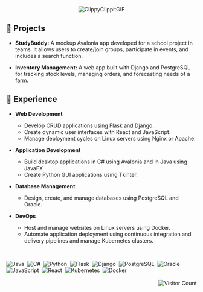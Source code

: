 <div align="center">
  <img src="https://github.com/a1rtem/a1rtem/assets/92279338/087f0a49-2aa2-45d9-8f5e-9e4061688146" alt="ClippyClippitGIF">
</div>

## 🔨 Projects
- **StudyBuddy:** A mockup Avalonia app developed for a school project in teams. It allows users to create/join groups, participate in events, and includes a search function.
  
- **Inventory Management:** A web app built with Django and PostgreSQL for tracking stock levels, managing orders, and forecasting needs of a farm.
  
## 🚀 Experience
- **Web Development**  
  - Develop CRUD applications using Flask and Django.
  - Create dynamic user interfaces with React and JavaScript.
  - Manage deployment cycles on Linux servers using Nginx or Apache.

- **Application Development**  
  - Build desktop applications in C# using Avalonia and in Java using JavaFX
  - Create Python GUI applications using Tkinter.

- **Database Management**  
  - Design, create, and manage databases using PostgreSQL and Oracle.

- **DevOps**  
  - Host and manage websites on Linux servers using Docker.
  - Automate application deployment using continuous integration and delivery pipelines and manage Kubernetes clusters.
<br>
<div>

![Java](https://img.shields.io/badge/Java-%23ED8B00.svg?style=flat-square&logo=java&logoColor=white)
&nbsp;![C#](https://img.shields.io/badge/C%23-239120.svg?style=flat-square&logo=c-sharp&logoColor=white)
&nbsp;![Python](https://img.shields.io/badge/Python-%233776AB.svg?style=flat-square&logo=python&logoColor=white)
&nbsp;![Flask](https://img.shields.io/badge/Flask-%23000.svg?style=flat-square&logo=flask&logoColor=white)
&nbsp;![Django](https://img.shields.io/badge/Django-%23092E20.svg?style=flat-square&logo=django&logoColor=white)
&nbsp;![PostgreSQL](https://img.shields.io/badge/PostgreSQL-%23336791.svg?style=flat-square&logo=postgresql&logoColor=white)
&nbsp;![Oracle](https://img.shields.io/badge/Oracle-F80000.svg?style=flat-square&logo=oracle&logoColor=white)
&nbsp;![JavaScript](https://img.shields.io/badge/JavaScript-%23F7DF1E.svg?style=flat-square&logo=javascript&logoColor=black)
&nbsp;![React](https://img.shields.io/badge/React-%2361DAFB.svg?style=flat-square&logo=react&logoColor=black)
&nbsp;![Kubernetes](https://img.shields.io/badge/Kubernetes-%23326CE5.svg?style=flat-square&logo=kubernetes&logoColor=white)
&nbsp;![Docker](https://img.shields.io/badge/Docker-%232496ED.svg?style=flat-square&logo=docker&logoColor=white)
<br><br>
<img align="right" src="https://profile-counter.glitch.me/a1rtem/count.svg" alt="Visitor Count">
</div>
<br>
<!-- <div align="center">
  <img src="https://github.com/a1rtem/a1rtem/assets/92279338/9516299f-20c5-472b-b033-4a69d77cb370" alt="BeeMovieGIF">
</div> -->
